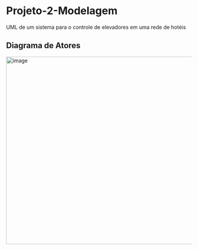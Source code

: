 # Projeto-2-Modelagem
UML de um sistema para  o controle de elevadores em uma rede de hotéis

## Diagrama de Atores 
<img width="684" height="510" alt="image" src="https://github.com/user-attachments/assets/d4921a82-cb8c-4ce3-8682-be4de14d415b" />

